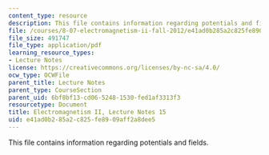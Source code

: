 ```yaml
---
content_type: resource
description: This file contains information regarding potentials and fields.
file: /courses/8-07-electromagnetism-ii-fall-2012/e41ad0b285a2c825fe8909aff2a8dee5_MIT8_07F12_ln15.pdf
file_size: 491747
file_type: application/pdf
learning_resource_types:
- Lecture Notes
license: https://creativecommons.org/licenses/by-nc-sa/4.0/
ocw_type: OCWFile
parent_title: Lecture Notes
parent_type: CourseSection
parent_uid: 6bf8bf13-cd06-5248-1530-fed1af3313f3
resourcetype: Document
title: Electromagnetism II, Lecture Notes 15
uid: e41ad0b2-85a2-c825-fe89-09aff2a8dee5
---
```

This file contains information regarding potentials and fields.